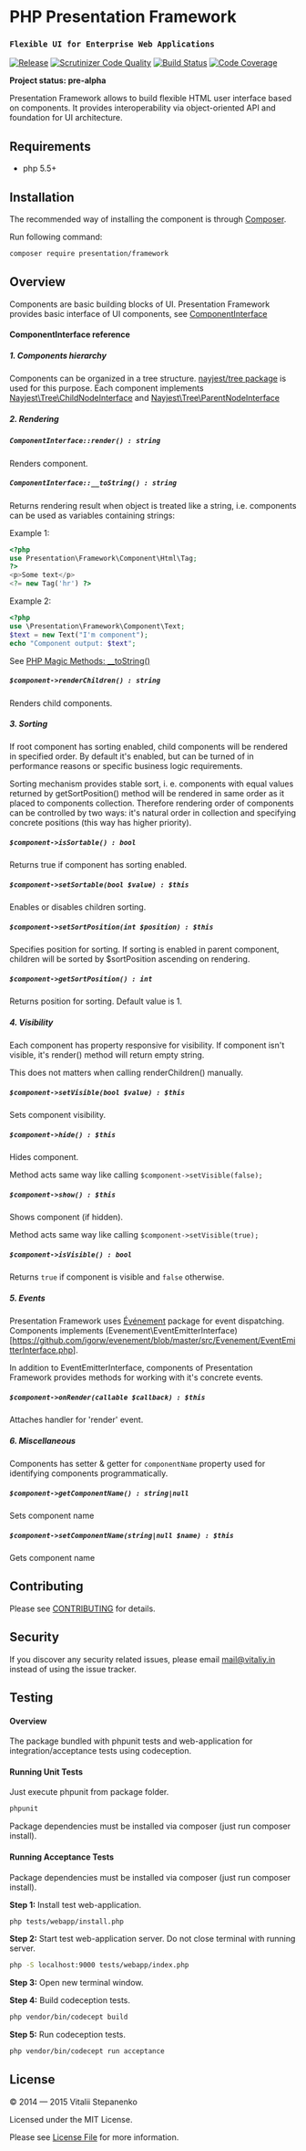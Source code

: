 PHP Presentation Framework
=====
### `Flexible UI for Enterprise Web Applications`

[![Release](https://img.shields.io/packagist/v/presentation/framework.svg)](https://packagist.org/packages/presentation/framework)
[![Scrutinizer Code Quality](https://scrutinizer-ci.com/g/presentation-framework/presentation-framework/badges/quality-score.png?b=master)](https://scrutinizer-ci.com/g/presentation-framework/presentation-framework/?branch=master)
[![Build Status](https://travis-ci.org/presentation-framework/presentation-framework.svg?branch=master)](https://travis-ci.org/presentation-framework/presentation-framework)
[![Code Coverage](https://scrutinizer-ci.com/g/presentation-framework/presentation-framework/badges/coverage.png?b=master)](https://scrutinizer-ci.com/g/presentation-framework/presentation-framework/?branch=master)


**Project status: pre-alpha**

Presentation Framework allows to build flexible HTML user interface based on components.
It provides interoperability via object-oriented API and foundation for UI architecture.

## Requirements

* php 5.5+

## Installation

The recommended way of installing the component is through [Composer](https://getcomposer.org).

Run following command:

```bash
composer require presentation/framework
```

## Overview

Components are basic building blocks of UI.
Presentation Framework provides basic interface of UI components, see [ComponentInterface](https://github.com/presentation-framework/presentation-framework/blob/master/src/Base/ComponentInterface.php)

#### ComponentInterface reference

##### 1. Components hierarchy

Сomponents can be organized in a tree structure. 
[nayjest/tree package](https://github.com/Nayjest/Tree) is used for this purpose.
Each component implements [Nayjest\Tree\ChildNodeInterface](https://github.com/Nayjest/Tree/blob/master/src/ChildNodeInterface.php) and [Nayjest\Tree\ParentNodeInterface](https://github.com/Nayjest/Tree/blob/master/src/ParentNodeInterface.php)

##### 2. Rendering

##### `ComponentInterface::render() : string`

Renders component.



##### `ComponentInterface::__toString() : string`

Returns rendering result  when object is treated like a string, i.e. components can be used as variables containing strings:

Example 1:
```php
<?php
use Presentation\Framework\Component\Html\Tag;
?>
<p>Some text</p>
<?= new Tag('hr') ?>
```
Example 2:
```php
<?php
use \Presentation\Framework\Component\Text;
$text = new Text("I'm component");
echo "Component output: $text";
```

See [PHP Magic Methods: __toString()](http://www.php.net/manual/en/language.oop5.magic.php#object.tostring)



##### `$component->renderChildren() : string`

Renders child components.



##### 3. Sorting

If root component has sorting enabled, child components will be rendered in specified order.
By default it's enabled, but can be turned of in performance reasons or specific business logic requirements.

Sorting mechanism provides stable sort, i. e. components with equal values returned by getSortPosition() method will be rendered in same order as it placed to components collection. Therefore rendering order of components  can be controlled by two ways: it's natural order in collection and specifying concrete positions (this way has higher priority).

##### `$component->isSortable() : bool`
Returns true if component has sorting enabled.



##### `$component->setSortable(bool $value) : $this`
Enables or disables children sorting.



##### `$component->setSortPosition(int $position) : $this`

Specifies position for sorting. 
If sorting is enabled in parent component, children will be sorted by $sortPosition ascending on rendering.



##### `$component->getSortPosition() : int`
Returns position for sorting. Default value is 1.



##### 4. Visibility

Each component has property responsive for visibility. If component isn't visible, it's render() method will return empty string.

This does not matters when calling renderChildren() manually.



##### `$component->setVisible(bool $value) : $this`

Sets component visibility.



##### `$component->hide() : $this`

Hides component.

Method acts same way like calling  `$component->setVisible(false);`



##### `$component->show() : $this`

Shows component (if hidden).

Method acts same way like calling  `$component->setVisible(true);`



##### `$component->isVisible() : bool`

Returns `true` if component is visible and `false` otherwise.



##### 5. Events

Presentation Framework uses [Événement](https://github.com/igorw/evenement) package for event dispatching.
Components implements (Evenement\EventEmitterInterface)[https://github.com/igorw/evenement/blob/master/src/Evenement/EventEmitterInterface.php].

In addition to EventEmitterInterface, components of Presentation Framework provides methods for working with it's concrete events.



##### `$component->onRender(callable $callback) : $this`
Attaches handler for 'render' event.



##### 6. Miscellaneous

Components has setter & getter for `componentName` property used for identifying components programmatically.

##### `$component->getComponentName() : string|null`
Sets component name



##### `$component->setComponentName(string|null $name) : $this`
Gets component name



## Contributing

Please see [CONTRIBUTING](CONTRIBUTING.md) for details.



## Security

If you discover any security related issues, please email mail@vitaliy.in instead of using the issue tracker.



## Testing

#### Overview

The package bundled with phpunit tests and web-application for integration/acceptance tests using codeception.

#### Running Unit Tests

Just execute phpunit from package folder.

```bash
phpunit
```
Package dependencies must be installed via composer (just run composer install).

#### Running Acceptance Tests

Package dependencies must be installed via composer (just run composer install).

**Step 1:** Install test web-application.

```bash
php tests/webapp/install.php
```
**Step 2:** Start test web-application server. Do not close terminal with running server.
```bash
php -S localhost:9000 tests/webapp/index.php
```
**Step 3:** Open new terminal window.

**Step 4:** Build codeception tests.
```bash
php vendor/bin/codecept build
```
**Step 5:** Run codeception tests.
```bash
php vendor/bin/codecept run acceptance
```



## License

© 2014 &mdash; 2015 Vitalii Stepanenko

Licensed under the MIT License. 

Please see [License File](LICENSE) for more information.
